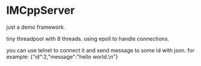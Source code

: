 # IMCppServer
just a demo framework.

tiny threadpool with 8 threads.
using epoll to handle connections.

you can use telnet to connect it and send message to some id with json.
for example:
{"id":2,"message":"hello world.\n"}